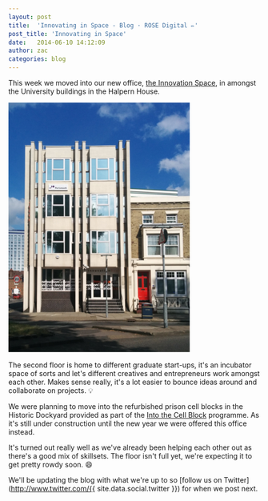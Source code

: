 ```yaml
---
layout: post
title:  'Innovating in Space - Blog · ROSE Digital ✏'
post_title: 'Innovating in Space'
date:   2014-06-10 14:12:09
author: zac
categories: blog
---
```


This week we moved into our new office, [the Innovation Space](http://www.ris.port.ac.uk/innovationspace/), in amongst the University buildings in the Halpern House.

[<img class="img-right" src="/assets/innovationspace.jpg" alt="The Innovation Space, Halpern House">](/assets/innovationspace-large.jpg)

The second floor is home to different graduate start-ups, it's an incubator space of sorts and let's different creatives and entrepreneurs work amongst each other. Makes sense really, it's a lot easier to bounce ideas around and collaborate on projects. :bulb:

We were planning to move into the refurbished prison cell blocks in the Historic Dockyard provided as part of the [Into the Cell Block](http://www.port.ac.uk/uopnews/2014/04/25/into-the-cell-block-creative-and-digital-start-ups/) programme. As it's still under construction until the new year we were offered this office instead.

It's turned out really well as we've already been helping each other out as there's a good mix of skillsets. The floor isn't full yet, we're expecting it to get pretty rowdy soon. :smile:

We'll be updating the blog with what we're up to so [follow us on Twitter](http://www.twitter.com/{{ site.data.social.twitter }}) for when we post next.
